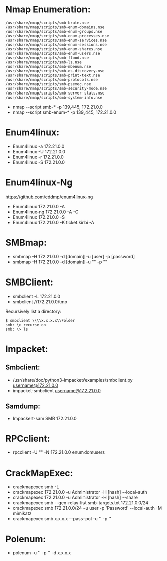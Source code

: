 # Nmap Enumeration: 
```
/usr/share/nmap/scripts/smb-brute.nse
/usr/share/nmap/scripts/smb-enum-domains.nse
/usr/share/nmap/scripts/smb-enum-groups.nse
/usr/share/nmap/scripts/smb-enum-processes.nse
/usr/share/nmap/scripts/smb-enum-services.nse
/usr/share/nmap/scripts/smb-enum-sessions.nse
/usr/share/nmap/scripts/smb-enum-shares.nse
/usr/share/nmap/scripts/smb-enum-users.nse
/usr/share/nmap/scripts/smb-flood.nse
/usr/share/nmap/scripts/smb-ls.nse
/usr/share/nmap/scripts/smb-mbenum.nse
/usr/share/nmap/scripts/smb-os-discovery.nse
/usr/share/nmap/scripts/smb-print-text.nse
/usr/share/nmap/scripts/smb-protocols.nse
/usr/share/nmap/scripts/smb-psexec.nse
/usr/share/nmap/scripts/smb-security-mode.nse
/usr/share/nmap/scripts/smb-server-stats.nse
/usr/share/nmap/scripts/smb-system-info.nse
```

- nmap --script smb-* -p 139,445, 172.21.0.0
- nmap --script smb-enum-* -p 139,445, 172.21.0.0



# Enum4linux:

- Enum4linux -a 172.21.0.0
- Enum4linux -U 172.21.0.0
- Enum4linux -r 172.21.0.0
- Enum4linux -S 172.21.0.0

# Enum4linux-Ng
https://github.com/cddmp/enum4linux-ng
- Enum4linux 172.21.0.0 -A
- Enum4linux-ng 172.21.0.0 -A -C
- Enum4linux 172.21.0.0 -S
- Enum4linux 172.21.0.0 -K ticket.kirbi -A

# SMBmap:

- smbmap -H 172.21.0.0 -d [domain] -u [user] -p [password]
- smbmap -H 172.21.0.0 -d [domain] -u "" -p ""

# SMBClient: 

- smbclient -L 172.21.0.0
- smbclient //172.21.0.0/tmp

Recursively list a directory: 
```
$ smbclient \\\\x.x.x.x\\Folder
smb: \> recurse on             
smb: \> ls
```

# Impacket: 

## Smbclient:
- /usr/share/doc/python3-impacket/examples/smbclient.py username@172.21.0.0
- impacket-smbclient username@172.21.0.0
## Samdump:
- Impackert-sam SMB 172.21.0.0

# RPCclient: 

- rpcclient -U "" -N 172.21.0.0 enumdomusers

# CrackMapExec: 

- crackmapexec smb -L 
- crackmapexec 172.21.0.0 -u Administrator -H [hash] --local-auth
- crackmapexec 172.21.0.0 -u Administrator -H [hash] --share
- crackmapexec smb --gen-relay-list smb-targets.txt 172.21.0.0/24
- crackmapexec smb 172.21.0.0/24 -u user -p 'Password' --local-auth -M mimikatz
- crackmapexec smb x.x.x.x --pass-pol -u '' -p ''

# Polenum:
- polenum -u '' -p '' -d x.x.x.x

 

